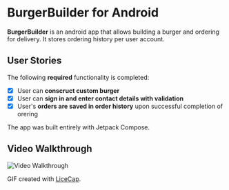 # BurgerBuilder for Android

**BurgerBuilder** is an android app that allows building a burger and ordering for delivery. It stores ordering history per user account.

## User Stories

The following **required** functionality is completed:

* [x] User can **conscruct custom burger**
* [x] User can **sign in and enter contact details with validation**
* [x] User's **orders are saved in order history** upon successful completion of orering

The app was built entirely with Jetpack Compose.

## Video Walkthrough

<img src='http://i.imgur.com/link/to/your/gif/file.gif' title='Video Walkthrough' width='' alt='Video Walkthrough' />

GIF created with [LiceCap](http://www.cockos.com/licecap/).
